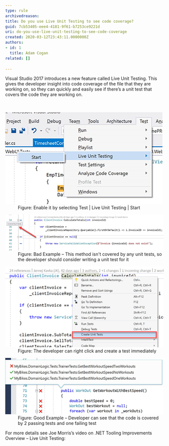 ```yaml
---
type: rule
archivedreason: 
title: Do you use Live Unit Testing to see code coverage?
guid: 7cb53405-eee4-4181-9f61-b7253ce9221d
uri: do-you-use-live-unit-testing-to-see-code-coverage
created: 2020-03-12T23:43:11.0000000Z
authors:
- id: 1
  title: Adam Cogan
related: []

---
```



Visual Studio 2017 introduces a new feature called Live Unit Testing. This gives the developer insight into code coverage of the file that they are working on, so they can quickly and easily see if there’s a unit test that covers the code they are working on.<br>
<br><excerpt class='endintro'></excerpt><br>
<dl class="image"><dt>​<img src="lut-codecoverage1.jpg" alt="lut-codecoverage1.jpg" /></dt><dd>Figure: Enable it by selecting Test | Live Unit Testing | Start</dd></dl><dl class="badImage"><dt>​<img src="lut-codecoverage2.jpg" alt="lut-codecoverage2.jpg" /></dt><dd>Figure: Bad Example – This method isn't covered by any unit tests, so the developer should consider writing a unit test for it</dd></dl><dl class="image"><dt>​<img src="lut-codecoverage3.jpg" alt="lut-codecoverage3.jpg" /></dt><dd>Figure: The developer can right click and create a test immediately</dd></dl><dl class="goodImage"><dt>​<img src="lut-codecoverage4.jpg" alt="lut-codecoverage4.jpg" /></dt><dd>Figure: Good Example – Developer can see that the code is covered by 2 passing tests and one failing test</dd></dl>

<p>For more details see Joe Morris’s video on .NET Tooling Improvements Overview – Live Unit Testing:<br></p><p></p><div class="ms-rtestate-read ms-rte-wpbox"><div class="ms-rtestate-notify  ms-rtestate-read feb2a911-2a57-40c5-bd54-dba4001855cb" id="div_feb2a911-2a57-40c5-bd54-dba4001855cb"></div><div id="vid_feb2a911-2a57-40c5-bd54-dba4001855cb" style="display:none;"></div></div><p>​​<br></p>


